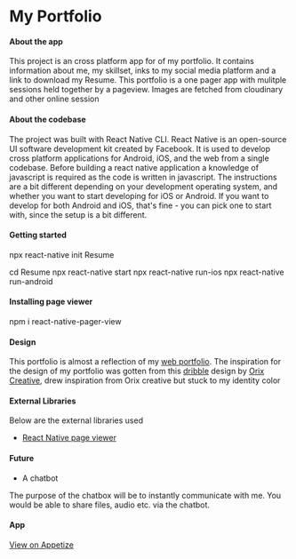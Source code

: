 # My Portfolio

#### About the app

This project is an cross platform app for of my portfolio. It contains information about me, my skillset, inks to my social media platform and a link to download my Resume.
This portfolio is a one pager app with mulitple sessions held together by a pageview.
Images are fetched from cloudinary and other online session

#### About the codebase

The project was built with React Native CLI. React Native is an open-source UI software development kit created by Facebook. It is used to develop cross platform applications for Android, iOS, and the web from a single codebase.
Before building a react native application a knowledge of javascript is required as the code is written in javascript.
The instructions are a bit different depending on your development operating system, and whether you want to start developing for iOS or Android. If you want to develop for both Android and iOS, that's fine - you can pick one to start with, since the setup is a bit different.

#### Getting started
npx react-native init Resume

cd Resume
npx react-native start
npx react-native run-ios
npx react-native run-android

#### Installing page viewer

npm i react-native-pager-view

#### Design

This portfolio is almost a reflection of my [web portfolio](https://ihuomafavour.netlify.app/).
The inspiration for the design of my portfolio was gotten from this [dribble](https://dribbble.com/shots/16889373-Designer-Portfolio-Website) design by [Orix Creative](https://dribbble.com/orixcreative), drew inspiration from Orix creative but stuck to my identity color

#### External Libraries

Below are the external libraries used

- [React Native page viewer](https://www.npmjs.com/package/react-native-pager-view)

#### Future

- A chatbot

The purpose of the chatbox will be to instantly communicate with me. You would be able to share files, audio etc. via the chatbot.

#### App

[View on Appetize](https://appetize.io/app/rksuwvbdrytm26yyijhe6hub7y)
